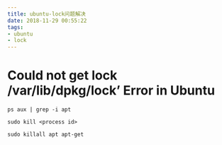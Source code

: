 ```yaml
---
title: ubuntu-lock问题解决
date: 2018-11-29 00:55:22
tags:
- ubuntu
- lock
---
```


# Could not get lock /var/lib/dpkg/lock’ Error in Ubuntu

```shell
ps aux | grep -i apt
```

```shell
sudo kill <process id>
```

<!-- more -->

```shell
sudo killall apt apt-get
```
